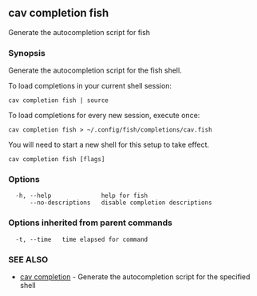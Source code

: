 ## cav completion fish

Generate the autocompletion script for fish

### Synopsis

Generate the autocompletion script for the fish shell.

To load completions in your current shell session:

	cav completion fish | source

To load completions for every new session, execute once:

	cav completion fish > ~/.config/fish/completions/cav.fish

You will need to start a new shell for this setup to take effect.


```
cav completion fish [flags]
```

### Options

```
  -h, --help              help for fish
      --no-descriptions   disable completion descriptions
```

### Options inherited from parent commands

```
  -t, --time   time elapsed for command
```

### SEE ALSO

* [cav completion](cav_completion.md)	 - Generate the autocompletion script for the specified shell


